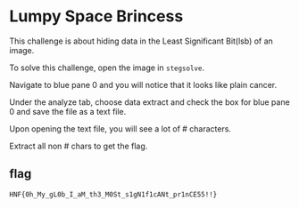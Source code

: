 # Lumpy Space Brincess

This challenge is about hiding data in the Least Significant Bit(lsb) of an image.

To solve this challenge, open the image in `stegsolve`.

Navigate to blue pane 0 and you will notice that it looks like plain cancer.

Under the analyze tab, choose data extract and check the box for blue pane 0 and save the file as a text file.

Upon opening the text file, you will see a lot of # characters.

Extract all non # chars to get the flag.

## flag

`HNF{0h_My_gL0b_I_aM_th3_M0St_s1gN1f1cANt_pr1nCE55!!}`
